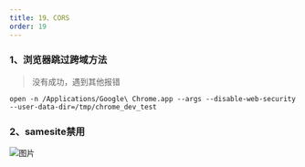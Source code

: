 ```yaml
---
title: 19、CORS
order: 19
---
```


### 1、浏览器跳过跨域方法
> 没有成功，遇到其他报错
```
open -n /Applications/Google\ Chrome.app --args --disable-web-security --user-data-dir=/tmp/chrome_dev_test
```

### 2、samesite禁用
![图片](https://robin2017.github.io/frontend-notes/images/samesite.png)